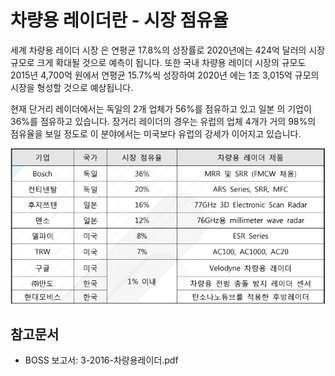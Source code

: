 # 차량용 레이더란 - 시장 점유율

세계 차량용 레이더 시장 은 연평균 17.8%의 성장률로 2020년에는 424억 달러의 시장 규모로 크게 확대될 것으로 예측이 됩니다. 또한 국내 차량용 레이더 시장의 규모도 2015년 4,700억 원에서 연평균 15.7%씩 성장하여 2020년 에는 1조 3,015억 규모의 시장을 형성할 것으로 예상됩니다.


현재 단거리 레이더에서는 독일의 2개 업체가 56%를 점유하고 있고 일본 의 기업이 36%를 점유하고 있습니다.
 장거리 레이더의 경우는 유럽의 업체 4개가 거의 98%의 점유율을 보일 정도로 이 분야에서는 미국보다 유럽의 강세가 이어지고 있습니다.


![ 세계 및 국내 차량용 레이더 개발 업체 및 제품 현황 ](./images/차량용_레이더_Q13_3_1.PNG)


## 참고문서
- BOSS 보고서: 3-2016-차량용레이더.pdf
